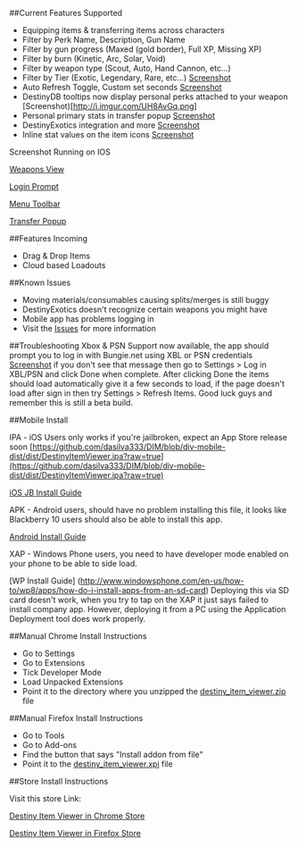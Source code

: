 

##Current Features Supported

-    Equipping items & transferring items across characters
-    Filter by Perk Name, Description, Gun Name
-    Filter by gun progress (Maxed (gold border), Full XP, Missing XP)
-    Filter by burn (Kinetic, Arc, Solar, Void)
-    Filter by weapon type (Scout, Auto, Hand Cannon, etc...)
-    Filter by Tier (Exotic, Legendary, Rare, etc...) [Screenshot](http://i.imgur.com/BZkdB12.png)
-    Auto Refresh Toggle, Custom set seconds [Screenshot](http://i.imgur.com/Tk6pwcr.png)
-    DestinyDB tooltips now display personal perks attached to your weapon [Screenshot)[http://i.imgur.com/UH8AvGq.png]
-    Personal primary stats in transfer popup [Screenshot](http://i.imgur.com/hjLrO9i.png)
-    DestinyExotics integration and more [Screenshot](http://i.imgur.com/jl3j1ZM.png)
-    Inline stat values on the item icons [Screenshot](http://i.imgur.com/gMpnHIh.png)
    
Screenshot Running on IOS

[Weapons View](http://i.imgur.com/Sbe7qt2.png)

[Login Prompt](http://i.imgur.com/xzrpKxV.png)

[Menu Toolbar](http://i.imgur.com/T9xI80E.png)

[Transfer Popup](http://i.imgur.com/odUJb7s.png)


##Features Incoming
-    Drag & Drop Items
-    Cloud based Loadouts

##Known Issues

-    Moving materials/consumables causing splits/merges is still buggy
-    DestinyExotics doesn't recognize certain weapons you might have
-    Mobile app has problems logging in
-    Visit the [Issues](https://github.com/dasilva333/DIM/issues) for more information
  

##Troubleshooting 
Xbox & PSN Support now available, the app should prompt you to log in with Bungie.net using XBL or PSN credentials [Screenshot](http://i.imgur.com/xzrpKxV.png) if you don't see that message then go to Settings > Log in XBL/PSN and click Done when complete. After clicking Done the items should load automatically give it a few seconds to load, if the page doesn't load after sign in then try Settings > Refresh Items. Good luck guys and remember this is still a beta build.

##Mobile Install

IPA - iOS Users only works if you're jailbroken, expect an App Store release soon
[https://github.com/dasilva333/DIM/blob/div-mobile-dist/dist/DestinyItemViewer.ipa?raw=true](https://github.com/dasilva333/DIM/blob/div-mobile-dist/dist/DestinyItemViewer.ipa?raw=true)

[iOS JB Install Guide](https://forum.appaddict.org/index.php?/topic/2163-how-to-install-ipas-using-ifunbox/)

APK - Android users, should have no problem installing this file, it looks like Blackberry 10 users should also be able to install this app.

[Android Install Guide](http://www.greenbot.com/article/2452614/how-to-sideload-an-app-onto-your-android-phone-or-tablet.html)

XAP - Windows Phone users, you need to have developer mode enabled on your phone to be able to side load.

[WP Install Guide] (http://www.windowsphone.com/en-us/how-to/wp8/apps/how-do-i-install-apps-from-an-sd-card)
Deploying this via SD card doesn't work, when you try to tap on the XAP it just says failed to install company app. However, deploying it from a PC using the Application Deployment tool does work properly.

##Manual Chrome Install Instructions

-    Go to Settings
-    Go to Extensions
-    Tick Developer Mode
-    Load Unpacked Extensions
-    Point it to the directory where you unzipped the [destiny_item_viewer.zip](https://github.com/dasilva333/DIM/blob/master/destiny_item_viewer.zip?raw=true) file

##Manual Firefox Install Instructions

-    Go to Tools
-    Go to Add-ons
-    Find the button that says "Install addon from file"
-    Point it to the [destiny_item_viewer.xpi](https://github.com/dasilva333/DIM/blob/master/destiny_item_viewer.xpi?raw=true) file

##Store Install Instructions

Visit this store Link:

[Destiny Item Viewer in Chrome Store](https://chrome.google.com/webstore/detail/destiny-item-viewer/gdjndlpockopgjbonnfdmkcmkcikjhge)

[Destiny Item Viewer in Firefox Store](https://addons.mozilla.org/En-us/firefox/addon/destiny-item-viewer/)
